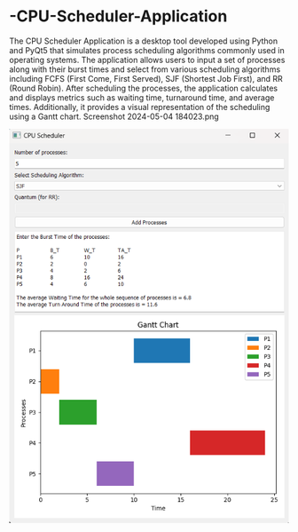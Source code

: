 # -CPU-Scheduler-Application

The CPU Scheduler Application is a desktop tool developed using Python and PyQt5 that simulates process scheduling algorithms commonly used in operating systems. The application allows users to input a set of processes along with their burst times and select from various scheduling algorithms including FCFS (First Come, First Served), SJF (Shortest Job First), and RR (Round Robin). After scheduling the processes, the application calculates and displays metrics such as waiting time, turnaround time, and average times. Additionally, it provides a visual representation of the scheduling using a Gantt chart.
Screenshot 2024-05-04 184023.png

![OutPut](https://github.com/saqibdz/-CPU-Scheduler-Application/blob/main/Screenshot%202024-05-04%20184023.png)

